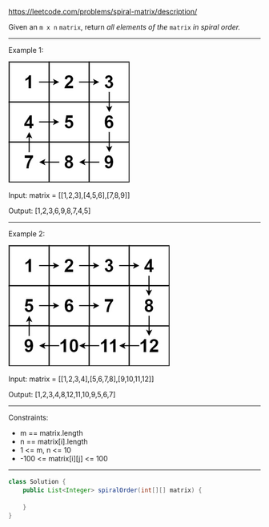 https://leetcode.com/problems/spiral-matrix/description/

Given an `m x n` `matrix`, return _all elements of the_ `matrix` _in spiral order._

---

Example 1:

![image](/img/spiral1.jpg)

Input: matrix = [[1,2,3],[4,5,6],[7,8,9]]

Output: [1,2,3,6,9,8,7,4,5]

---

Example 2:

![image](/img/spiral.jpg)

Input: matrix = [[1,2,3,4],[5,6,7,8],[9,10,11,12]]

Output: [1,2,3,4,8,12,11,10,9,5,6,7]

---

Constraints:

- m == matrix.length
- n == matrix[i].length
- 1 <= m, n <= 10
- -100 <= matrix[i][j] <= 100

---

```java
class Solution {
    public List<Integer> spiralOrder(int[][] matrix) {

    }
}
```
